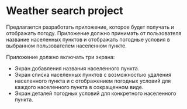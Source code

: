 # Weather search project
Предлагается разработать приложение, которое будет получать и отображать погоду. Приложение должно принимать от пользователя название населенных пунктов и отображать погодные условия в выбранном пользователем населенном пункте.

Приложение должно включать три экрана:

 - Экран добавления названия населенного пункта.
 - Экран списка населенных пунктов с возможностью удаления населенного пункта и с отображением погодных условий для каждого населенного пункта в сокращенном виде.
 - Экран деталей погодных условий для конкретного населенного пункта.

